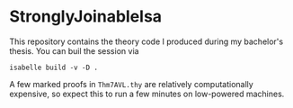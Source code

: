 # StronglyJoinableIsa
This repository contains the theory code I produced during my bachelor's
thesis. You can buil the session via
```
isabelle build -v -D .
```
A few marked proofs in `Thm7AVL.thy` are relatively computationally
expensive, so expect this to run a few minutes on low-powered machines.
